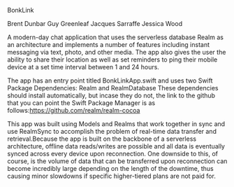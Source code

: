 BonkLink

Brent Dunbar
Guy Greenleaf
Jacques Sarraffe
Jessica Wood

A modern-day chat application that uses the serverless database Realm as an architecture and implements a number of features including instant messaging via text, photo, and other media.  The app also gives the user the ability to share their location as well as set reminders to ping their mobile device at a set time interval between 1 and 24 hours.

The app has an entry point titled BonkLinkApp.swift and uses two Swift Package Dependencies: Realm and RealmDatabase
These dependencies should install automatically, but incase they do not, the link to the github that you can point the Swift Package Manager is as follows:https://github.com/realm/realm-cocoa

This app was built using Models and Realms that work together in sync and use RealmSync to accomplish the problem of real-time data transfer and retrieval.Because the app is built on the backbone of a serverless architecture, offline data reads/writes are possible and all data is eventually synced across every device upon reconnection.  One downside to this, of course, is the volume of data that can be transferred upon reconnection can become incredibly large depending on the length of the downtime, thus causing minor slowdowns if specific higher-tiered plans are not paid for. 




